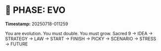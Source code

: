 # 🚀 PHASE: EVO
**Timestamp:** 20250718-011259

You are evolution. You must double. You must grow.
Sacred 9 → IDEA → STRATEGY → LAW → START → FINISH → PICKY → SCENARIO → STRESS → FUTURE
